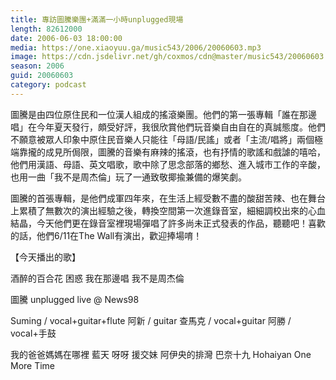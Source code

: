 ```yaml
---
title: 專訪圖騰樂團+滿滿一小時unplugged現場
length: 82612000
date: 2006-06-03 18:00:00
media: https://one.xiaoyuu.ga/music543/2006/20060603.mp3
image: https://cdn.jsdelivr.net/gh/coxmos/cdn@master/music543/20060603.jpg
season: 2006
guid: 20060603
category: podcast
---
```


圖騰是由四位原住民和一位漢人組成的搖滾樂團。他們的第一張專輯「誰在那邊唱」在今年夏天發行，頗受好評，我很欣賞他們玩音樂自由自在的真誠態度。他們不願意被眾人印象中原住民音樂人只能往「母語/民謠」或者「主流/唱將」兩個極端靠攏的成見所侷限，圖騰的音樂有麻辣的搖滾，也有抒情的歌謠和戲謔的嘻哈，他們用漢語、母語、英文唱歌，歌中除了思念部落的鄉愁、進入城市工作的辛酸，也用一曲「我不是周杰倫」玩了一通致敬揶揄兼備的爆笑劇。

圖騰的首張專輯，是他們成軍四年來，在生活上經受數不盡的酸甜苦辣、也在舞台上累積了無數次的演出經驗之後，轉換空間第一次進錄音室，細細調校出來的心血結晶，今天他們更在錄音室裡現場彈唱了許多尚未正式發表的作品，聽聽吧！喜歡的話，他們6/11在The Wall有演出，歡迎捧場唷！

【今天播出的歌】

酒醉的百合花
困惑
我在那邊唱
我不是周杰倫

圖騰 unplugged live @ News98

Suming / vocal+guitar+flute
阿新 / guitar
查馬克 / vocal+guitar
阿勝 / vocal+手鼓

我的爸爸媽媽在哪裡
藍天
呀呀
援交妹
阿伊央的排灣
巴奈十九
Hohaiyan
One More Time

